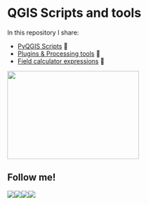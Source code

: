 # QGIS Scripts and tools
In this repository I share:

* [PyQGIS Scripts](https://github.com/PrograMapa/QGIS/tree/main/Scripts) 📝
* [Plugins & Processing tools](https://github.com/PrograMapa/QGIS/tree/main/Plugins) 🧩
* [Field calculator expressions](https://github.com/PrograMapa/QGIS/blob/main/Field_calculator_expressions.sql) 🧮

<img src="https://programapa.files.wordpress.com/2021/04/processing_pyqgis.png" width="300" height="200" text-align: center></div>

## Follow me!
[![](https://img.shields.io/badge/@progra_mapa-white?style=for-the-badge&labelColor=blue&logo=Twitter&logoColor=white)](https://twitter.com/progra_mapa)[![](https://img.shields.io/badge/PrograMapa-grey?style=for-the-badge&logo=wordpress)](https://programapa.wordpress.com)[![](https://img.shields.io/badge/Roberto-blue?style=for-the-badge&logo=linkedin)](https://linkedin.com/in/robertojl)[![](https://img.shields.io/badge/@progra_mapa-white?style=for-the-badge&logo=instagram)](https://instagram.com/progra_mapa)
